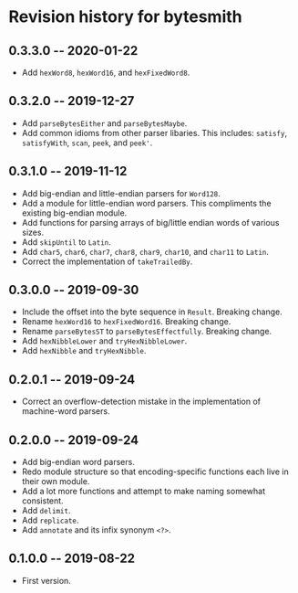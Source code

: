 # Revision history for bytesmith

## 0.3.3.0 -- 2020-01-22
* Add `hexWord8`, `hexWord16`, and `hexFixedWord8`.

## 0.3.2.0 -- 2019-12-27

* Add `parseBytesEither` and `parseBytesMaybe`.
* Add common idioms from other parser libaries. This includes: `satisfy`,
  `satisfyWith`, `scan`, `peek`, and `peek'`.

## 0.3.1.0 -- 2019-11-12

* Add big-endian and little-endian parsers for `Word128`.
* Add a module for little-endian word parsers. This compliments the
  existing big-endian module.
* Add functions for parsing arrays of big/little endian words of
  various sizes.
* Add `skipUntil` to `Latin`.
* Add `char5`, `char6`, `char7`, `char8`, `char9`, `char10`, and
  `char11` to `Latin`.
* Correct the implementation of `takeTrailedBy`.

## 0.3.0.0 -- 2019-09-30

* Include the offset into the byte sequence in `Result`. Breaking change.
* Rename `hexWord16` to `hexFixedWord16`. Breaking change.
* Rename `parseBytesST` to `parseBytesEffectfully`. Breaking change.
* Add `hexNibbleLower` and `tryHexNibbleLower`.
* Add `hexNibble` and `tryHexNibble`.

## 0.2.0.1 -- 2019-09-24

* Correct an overflow-detection mistake in the implementation
  of machine-word parsers.

## 0.2.0.0 -- 2019-09-24

* Add big-endian word parsers.
* Redo module structure so that encoding-specific functions each
  live in their own module.
* Add a lot more functions and attempt to make naming somewhat
  consistent.
* Add `delimit`.
* Add `replicate`.
* Add `annotate` and its infix synonym `<?>`.

## 0.1.0.0 -- 2019-08-22

* First version.
